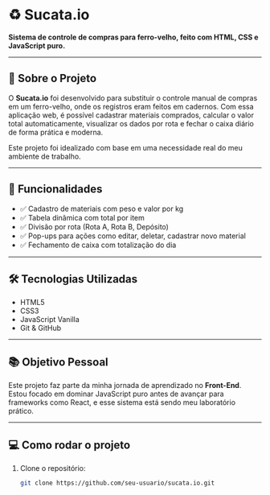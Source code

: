 # ♻️ Sucata.io

**Sistema de controle de compras para ferro-velho, feito com HTML, CSS e JavaScript puro.**

---

## 📌 Sobre o Projeto

O **Sucata.io** foi desenvolvido para substituir o controle manual de compras em um ferro-velho, onde os registros eram feitos em cadernos. Com essa aplicação web, é possível cadastrar materiais comprados, calcular o valor total automaticamente, visualizar os dados por rota e fechar o caixa diário de forma prática e moderna.

Este projeto foi idealizado com base em uma necessidade real do meu ambiente de trabalho.

---

## 🚀 Funcionalidades

- ✅ Cadastro de materiais com peso e valor por kg
- ✅ Tabela dinâmica com total por item
- ✅ Divisão por rota (Rota A, Rota B, Depósito)
- ✅ Pop-ups para ações como editar, deletar, cadastrar novo material
- ✅ Fechamento de caixa com totalização do dia

---

## 🛠️ Tecnologias Utilizadas

- HTML5
- CSS3
- JavaScript Vanilla
- Git & GitHub

---

## 📚 Objetivo Pessoal

Este projeto faz parte da minha jornada de aprendizado no **Front-End**. Estou focado em dominar JavaScript puro antes de avançar para frameworks como React, e esse sistema está sendo meu laboratório prático.

---

## 💻 Como rodar o projeto

1. Clone o repositório:
   ```bash
   git clone https://github.com/seu-usuario/sucata.io.git
